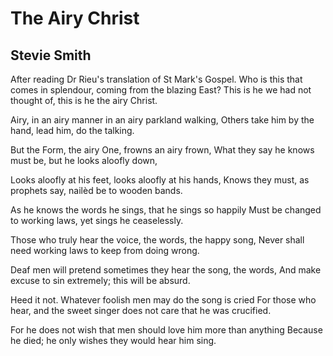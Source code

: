 # The Airy Christ
## Stevie Smith
After reading Dr Rieu's translation of St Mark's Gospel.
Who is this that comes in splendour, coming from the blazing East?
This is he we had not thought of, this is he the airy Christ.

Airy, in an airy manner in an airy parkland walking,
Others take him by the hand, lead him, do the talking.

But the Form, the airy One, frowns an airy frown,
What they say he knows must be, but he looks aloofly down,

Looks aloofly at his feet, looks aloofly at his hands,
Knows they must, as prophets say, nailèd be to wooden bands.

As he knows the words he sings, that he sings so happily
Must be changed to working laws, yet sings he ceaselessly.

Those who truly hear the voice, the words, the happy song,
Never shall need working laws to keep from doing wrong.

Deaf men will pretend sometimes they hear the song, the words,
And make excuse to sin extremely; this will be absurd.

Heed it not. Whatever foolish men may do the song is cried
For those who hear, and the sweet singer does not care that he was crucified.

For he does not wish that men should love him more than anything
Because he died; he only wishes they would hear him sing.